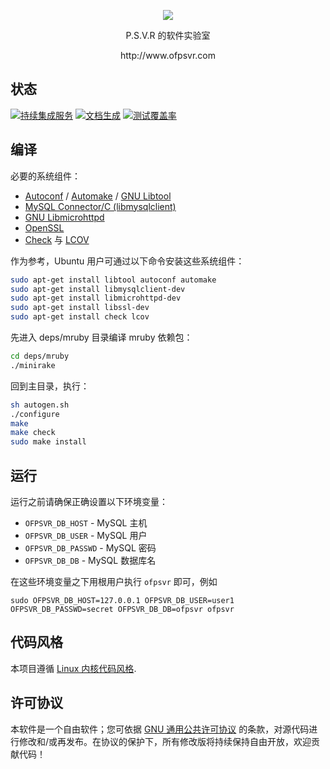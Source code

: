<p align="center"><img src="https://raw.githubusercontent.com/pmq20/ofpsvr/master/public/img/index.png" /></p>

<p align="center">P.S.V.R 的软件实验室</p>

<p align="center">http://www.ofpsvr.com</p>
 
## 状态

[![持续集成服务](https://travis-ci.org/pmq20/ofpsvr.svg?branch=master)](https://travis-ci.org/pmq20/ofpsvr)
[![文档生成](https://readthedocs.org/projects/ofpsvr/badge/?version=latest)](http://ofpsvr.readthedocs.org/zh_CN/latest/)
[![测试覆盖率](https://coveralls.io/repos/pmq20/ofpsvr/badge.png)](https://coveralls.io/r/pmq20/ofpsvr)

## 编译

必要的系统组件：

* [Autoconf](http://www.gnu.org/software/autoconf/autoconf.html) / [Automake](http://www.gnu.org/software/automake/) / [GNU Libtool](http://www.gnu.org/software/libtool/)
* [MySQL Connector/C (libmysqlclient)](https://dev.mysql.com/downloads/connector/c)
* [GNU Libmicrohttpd](https://www.gnu.org/software/libmicrohttpd/)
* [OpenSSL](https://www.openssl.org/)
* [Check](http://check.sourceforge.net/) 与 [LCOV](http://ltp.sourceforge.net/coverage/lcov.php)

作为参考，Ubuntu 用户可通过以下命令安装这些系统组件：

```sh
sudo apt-get install libtool autoconf automake
sudo apt-get install libmysqlclient-dev
sudo apt-get install libmicrohttpd-dev
sudo apt-get install libssl-dev
sudo apt-get install check lcov
```

先进入 deps/mruby 目录编译 mruby 依赖包：

```sh
cd deps/mruby
./minirake
```

回到主目录，执行：

```sh
sh autogen.sh
./configure
make
make check
sudo make install
```

## 运行

运行之前请确保正确设置以下环境变量：
 
* `OFPSVR_DB_HOST`   - MySQL 主机
* `OFPSVR_DB_USER`   - MySQL 用户
* `OFPSVR_DB_PASSWD` - MySQL 密码
* `OFPSVR_DB_DB`     - MySQL 数据库名

在这些环境变量之下用根用户执行 `ofpsvr` 即可，例如

    sudo OFPSVR_DB_HOST=127.0.0.1 OFPSVR_DB_USER=user1 OFPSVR_DB_PASSWD=secret OFPSVR_DB_DB=ofpsvr ofpsvr

## 代码风格

本项目遵循 [Linux 内核代码风格](https://www.kernel.org/doc/Documentation/CodingStyle).

## 许可协议

本软件是一个自由软件；您可依据  [GNU 通用公共许可协议](https://raw.githubusercontent.com/pmq20/ofpsvr/master/LICENSE) 的条款，对源代码进行修改和/或再发布。在协议的保护下，所有修改版将持续保持自由开放，欢迎贡献代码！
